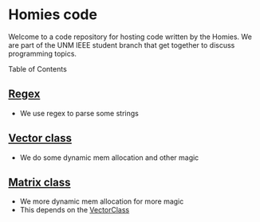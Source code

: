 # Homies code

Welcome to a code repository for hosting code written by the Homies. We are part of the UNM IEEE student branch that get together to discuss programming topics.

Table of Contents

## [Regex](/Regex)
  - We use regex to parse some strings

## [Vector class](/VectorClass)
  - We do some dynamic mem allocation and other magic

## [Matrix class](/MatrixClass)
  - We more dynamic mem allocation for more magic
  - This depends on the [VectorClass](/VectorClass)

